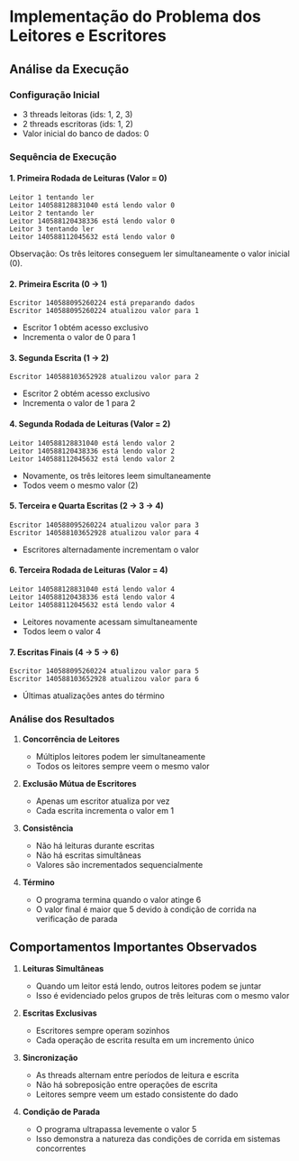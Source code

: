 # Implementação do Problema dos Leitores e Escritores

## Análise da Execução

### Configuração Inicial
- 3 threads leitoras (ids: 1, 2, 3)
- 2 threads escritoras (ids: 1, 2)
- Valor inicial do banco de dados: 0

### Sequência de Execução

#### 1. Primeira Rodada de Leituras (Valor = 0)
```
Leitor 1 tentando ler
Leitor 140588128831040 está lendo valor 0
Leitor 2 tentando ler
Leitor 140588120438336 está lendo valor 0
Leitor 3 tentando ler
Leitor 140588112045632 está lendo valor 0
```
Observação: Os três leitores conseguem ler simultaneamente o valor inicial (0).

#### 2. Primeira Escrita (0 -> 1)
```
Escritor 140588095260224 está preparando dados
Escritor 140588095260224 atualizou valor para 1
```
- Escritor 1 obtém acesso exclusivo
- Incrementa o valor de 0 para 1

#### 3. Segunda Escrita (1 -> 2)
```
Escritor 140588103652928 atualizou valor para 2
```
- Escritor 2 obtém acesso exclusivo
- Incrementa o valor de 1 para 2

#### 4. Segunda Rodada de Leituras (Valor = 2)
```
Leitor 140588128831040 está lendo valor 2
Leitor 140588120438336 está lendo valor 2
Leitor 140588112045632 está lendo valor 2
```
- Novamente, os três leitores leem simultaneamente
- Todos veem o mesmo valor (2)

#### 5. Terceira e Quarta Escritas (2 -> 3 -> 4)
```
Escritor 140588095260224 atualizou valor para 3
Escritor 140588103652928 atualizou valor para 4
```
- Escritores alternadamente incrementam o valor

#### 6. Terceira Rodada de Leituras (Valor = 4)
```
Leitor 140588128831040 está lendo valor 4
Leitor 140588120438336 está lendo valor 4
Leitor 140588112045632 está lendo valor 4
```
- Leitores novamente acessam simultaneamente
- Todos leem o valor 4

#### 7. Escritas Finais (4 -> 5 -> 6)
```
Escritor 140588095260224 atualizou valor para 5
Escritor 140588103652928 atualizou valor para 6
```
- Últimas atualizações antes do término

### Análise dos Resultados

1. **Concorrência de Leitores**
   - Múltiplos leitores podem ler simultaneamente
   - Todos os leitores sempre veem o mesmo valor

2. **Exclusão Mútua de Escritores**
   - Apenas um escritor atualiza por vez
   - Cada escrita incrementa o valor em 1

3. **Consistência**
   - Não há leituras durante escritas
   - Não há escritas simultâneas
   - Valores são incrementados sequencialmente

4. **Término**
   - O programa termina quando o valor atinge 6
   - O valor final é maior que 5 devido à condição de corrida na verificação de parada

## Comportamentos Importantes Observados

1. **Leituras Simultâneas**
   - Quando um leitor está lendo, outros leitores podem se juntar
   - Isso é evidenciado pelos grupos de três leituras com o mesmo valor

2. **Escritas Exclusivas**
   - Escritores sempre operam sozinhos
   - Cada operação de escrita resulta em um incremento único

3. **Sincronização**
   - As threads alternam entre períodos de leitura e escrita
   - Não há sobreposição entre operações de escrita
   - Leitores sempre veem um estado consistente do dado

4. **Condição de Parada**
   - O programa ultrapassa levemente o valor 5
   - Isso demonstra a natureza das condições de corrida em sistemas concorrentes
